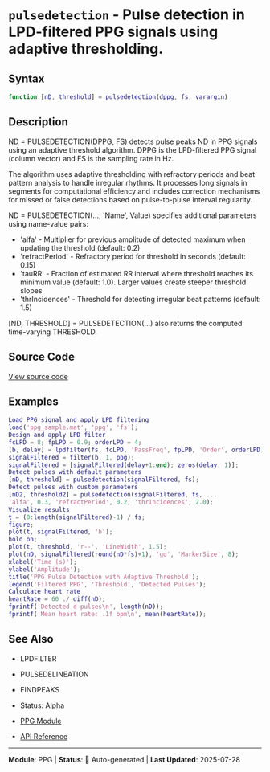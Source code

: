 # `pulsedetection` - Pulse detection in LPD-filtered PPG signals using adaptive thresholding.

## Syntax

```matlab
function [nD, threshold] = pulsedetection(dppg, fs, varargin)
```

## Description

ND = PULSEDETECTION(DPPG, FS) detects pulse peaks ND in PPG signals using an adaptive threshold algorithm. DPPG is the LPD-filtered PPG signal (column vector) and FS is the sampling rate in Hz.

The algorithm uses adaptive thresholding with refractory periods and beat pattern analysis to handle irregular rhythms. It processes long signals in segments for computational efficiency and includes correction mechanisms for missed or false detections based on pulse-to-pulse interval regularity.

ND = PULSEDETECTION(..., 'Name', Value) specifies additional parameters
using name-value pairs:
- 'alfa'          - Multiplier for previous amplitude of detected maximum
when updating the threshold (default: 0.2)
- 'refractPeriod' - Refractory period for threshold in seconds
(default: 0.15)
- 'tauRR'         - Fraction of estimated RR interval where threshold reaches
its minimum value (default: 1.0). Larger values create
steeper threshold slopes
- 'thrIncidences' - Threshold for detecting irregular beat patterns
(default: 1.5)

[ND, THRESHOLD] = PULSEDETECTION(...) also returns the computed time-varying THRESHOLD.

## Source Code

[View source code](../../../src/ppg/pulsedetection.m)

## Examples

```matlab
Load PPG signal and apply LPD filtering
load('ppg_sample.mat', 'ppg', 'fs');
Design and apply LPD filter
fcLPD = 8; fpLPD = 0.9; orderLPD = 4;
[b, delay] = lpdfilter(fs, fcLPD, 'PassFreq', fpLPD, 'Order', orderLPD);
signalFiltered = filter(b, 1, ppg);
signalFiltered = [signalFiltered(delay+1:end); zeros(delay, 1)];
Detect pulses with default parameters
[nD, threshold] = pulsedetection(signalFiltered, fs);
Detect pulses with custom parameters
[nD2, threshold2] = pulsedetection(signalFiltered, fs, ...
'alfa', 0.3, 'refractPeriod', 0.2, 'thrIncidences', 2.0);
Visualize results
t = (0:length(signalFiltered)-1) / fs;
figure;
plot(t, signalFiltered, 'b');
hold on;
plot(t, threshold, 'r--', 'LineWidth', 1.5);
plot(nD, signalFiltered(round(nD*fs)+1), 'go', 'MarkerSize', 8);
xlabel('Time (s)');
ylabel('Amplitude');
title('PPG Pulse Detection with Adaptive Threshold');
legend('Filtered PPG', 'Threshold', 'Detected Pulses');
Calculate heart rate
heartRate = 60 ./ diff(nD);
fprintf('Detected d pulses\n', length(nD));
fprintf('Mean heart rate: .1f bpm\n', mean(heartRate));
```

## See Also

- LPDFILTER
- PULSEDELINEATION
- FINDPEAKS
- Status: Alpha

- [PPG Module](README.md)
- [API Reference](../README.md)

---

**Module**: PPG | **Status**: 🔄 Auto-generated | **Last Updated**: 2025-07-28
